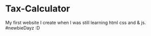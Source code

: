 # Tax-Calculator
My first website I create when I was still learning html css and & js. #newbieDayz :D

